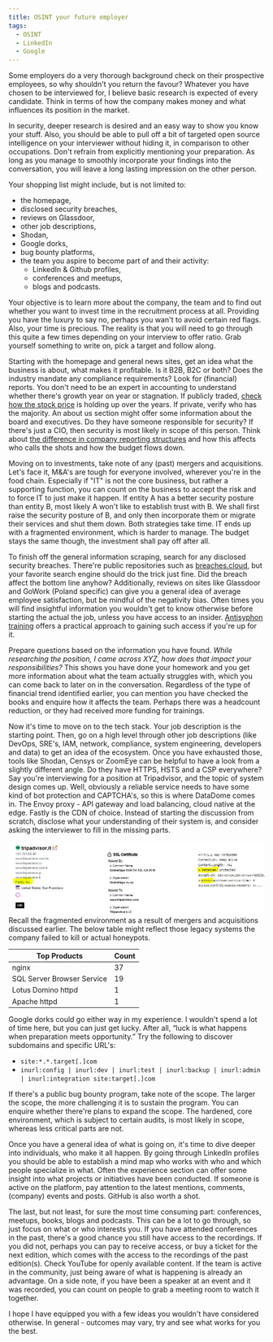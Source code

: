 ```yaml
---
title: OSINT your future employer
tags:
  - OSINT
  - LinkedIn
  - Google
---
```

Some employers do a very thorough background check on their prospective employees, so why shouldn't you return the favour? Whatever you have chosen to be interviewed for, I believe basic research is expected of every candidate. Think in terms of how the company makes money and what influences its position in the market. 

In security, deeper research is desired and an easy way to show you know your stuff. Also, you should be able to pull off a bit of targeted open source intelligence on your interviewer without hiding it, in comparison to other occupations. Don't refrain from explicitly mentioning your preparation. As long as you manage to smoothly incorporate your findings into the conversation, you will leave a long lasting impression on the other person. 

Your shopping list might include, but is not limited to:
- the homepage,
- disclosed security breaches, 
- reviews on Glassdoor,
- other job descriptions,
- Shodan,
- Google dorks,
- bug bounty platforms,
- the team you aspire to become part of and their activity:
	- LinkedIn & Github profiles,
	- conferences and meetups,
	- blogs and podcasts.

Your objective is to learn more about the company, the team and to find out whether you want to invest time in the recruitment process at all. Providing you have the luxury to say no, perhaps you wan't to avoid certain red flags. Also, your time is precious. The reality is that you will need to go through this quite a few times depending on your interview to offer ratio. Grab yourself something to write on, pick a target and follow along. 

Starting with the homepage and general news sites, get an idea what the business is about, what makes it profitable. Is it B2B, B2C or both? Does the industry mandate any compliance requirements? Look for (financial) reports. You don't need to be an expert in accounting to understand whether there's growth year on year or stagnation. If publicly traded, [check how the stock price](https://www.google.com/finance/) is holding up over the years. If private, verify who has the majority. An about us section might offer some information about the board and executives. Do they have someone responsible for security? If there's just a CIO, then security is most likely in scope of this person. Think about [the difference in company reporting structures](https://www.isc2.org/Insights/2024/07/CISO-Reporting-Lines-Why) and how this affects who calls the shots and how the budget flows down. 

Moving on to investments, take note of any (past) mergers and acquisitions. 
Let's face it, M&A's are tough for everyone involved, wherever you're in the food chain. Especially if "IT" is not the core business, but rather a supporting function, you can count on the business to accept the risk and to force IT to just make it happen. If entity A has a better security posture than entity B, most likely A won't like to establish trust with B. We shall first raise the security posture of B, and only then incorporate them or migrate their services and shut them down. Both strategies take time. IT ends up with a fragmented environment, which is harder to manage. The budget stays the same though, the investment shall pay off after all. 

To finish off the general information scraping, search for any disclosed security breaches. There're public repositories such as [breaches.cloud](https://www.breaches.cloud/), but your favorite search engine should do the trick just fine. Did the breach affect the bottom line anyhow? Additionally, reviews on sites like Glassdoor and GoWork (Poland specific) can give you a general idea of average employee satisfaction, but be mindful of the negativity bias. Often times you will find insightful information you wouldn't get to know otherwise before starting the actual the job, unless you have access to an insider. [Antisyphon training](https://www.youtube.com/watch?v=bUvVaXZRnTA) offers a practical approach to gaining such access if you're up for it. 

Prepare questions based on the information you have found. *While researching the position, I came across XYZ, how does that impact your responsibilities?* This shows you have done your homework and you get more information about what the team actually struggles with, which you can come back to later on in the conversation. Regardless of the type of financial trend identified earlier, you can mention you have checked the books and enquire how it affects the team. Perhaps there was a headcount reduction, or they had received more funding for trainings. 

Now it's time to move on to the tech stack. Your job description is the starting point. Then, go on a high level through other job descriptions (like DevOps, SRE's, IAM, network, compliance, system engineering, developers and data) to get an idea of the ecosystem. Once you have exhausted those, tools like Shodan, Censys or ZoomEye can be helpful to have a look from a slightly different angle. Do they have HTTPS, HSTS and a CSP everywhere? Say you're interviewing for a position at Tripadvisor, and the topic of system design comes up. Well, obviously a reliable service needs to have some kind of bot protection and CAPTCHA's, so this is where DataDome comes in. The Envoy proxy - API gateway and load balancing, cloud native at the edge. Fastly is the CDN of choice. Instead of starting the discussion from scratch, disclose what your understanding of their system is, and consider asking the interviewer to fill in the missing parts. 

![Tripadvisor - Shodan results](/assets/images/Tripadvisor.JPG)
Recall the fragmented environment as a result of mergers and acquisitions discussed earlier. The below table might reflect those legacy systems the company failed to kill or actual honeypots. 

| Top Products               | Count |
| -------------------------- | ----- |
| nginx                      | 37    |
| SQL Server Browser Service | 19    |
| Lotus Domino httpd         | 1     |
| Apache httpd               | 1     |

Google dorks could go either way in my experience. I wouldn't spend a lot of time here, but you can just get lucky. After all, “luck is what happens when preparation meets opportunity.”
Try the following to discover subdomains and specific URL's:
- `site:*.*.target[.]com`
- `inurl:config | inurl:dev | inurl:test | inurl:backup | inurl:admin | inurl:integration site:target[.]com`

If there's a public bug bounty program, take note of the scope. The larger the scope, the more challenging it is to sustain the program. You can enquire whether there're plans to expand the scope. The hardened, core environment, which is subject to certain audits, is most likely in scope, whereas less critical parts are not. 

Once you have a general idea of what is going on, it's time to dive deeper into individuals, who make it all happen. By going through LinkedIn profiles you should be able to establish a mind map who works with who and which people specialize in what. Often the experience section can offer some insight into what projects or initiatives have been conducted. If someone is active on the platform, pay attention to the latest mentions, comments, (company) events and posts. GitHub is also worth a shot. 

The last, but not least, for sure the most time consuming part: conferences, meetups, books, blogs and podcasts. This can be a lot to go through, so just focus on what or who interests you. If you have attended conferences in the past, there's a good chance you still have access to the recordings. If you did not, perhaps you can pay to receive access, or buy a ticket for the next edition, which comes with the access to the recordings of the past edition(s). Check YouTube for openly available content. If the team is active in the community, just being aware of what is happening is already an advantage. On a side note, if you have been a speaker at an event and it was recorded, you can count on people to grab a meeting room to watch it together. 

I hope I have equipped you with a few ideas you wouldn't have considered otherwise. In general - outcomes may vary, try and see what works for you the best.




